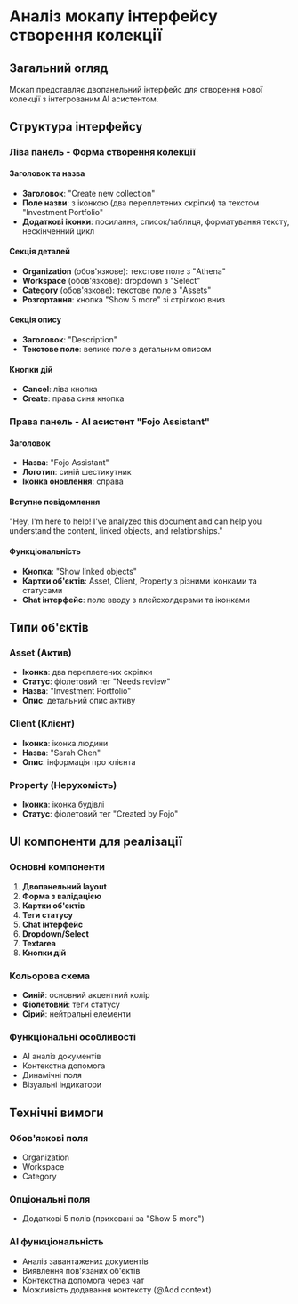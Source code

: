 # Аналіз мокапу інтерфейсу створення колекції

## Загальний огляд
Мокап представляє двопанельний інтерфейс для створення нової колекції з інтегрованим AI асистентом.

## Структура інтерфейсу

### Ліва панель - Форма створення колекції

#### Заголовок та назва
- **Заголовок**: "Create new collection"
- **Поле назви**: з іконкою (два переплетених скріпки) та текстом "Investment Portfolio"
- **Додаткові іконки**: посилання, список/таблиця, форматування тексту, нескінченний цикл

#### Секція деталей
- **Organization** (обов'язкове): текстове поле з "Athena"
- **Workspace** (обов'язкове): dropdown з "Select"
- **Category** (обов'язкове): текстове поле з "Assets"
- **Розгортання**: кнопка "Show 5 more" зі стрілкою вниз

#### Секція опису
- **Заголовок**: "Description"
- **Текстове поле**: велике поле з детальним описом

#### Кнопки дій
- **Cancel**: ліва кнопка
- **Create**: права синя кнопка

### Права панель - AI асистент "Fojo Assistant"

#### Заголовок
- **Назва**: "Fojo Assistant"
- **Логотип**: синій шестикутник
- **Іконка оновлення**: справа

#### Вступне повідомлення
"Hey, I'm here to help! I've analyzed this document and can help you understand the content, linked objects, and relationships."

#### Функціональність
- **Кнопка**: "Show linked objects"
- **Картки об'єктів**: Asset, Client, Property з різними іконками та статусами
- **Chat інтерфейс**: поле вводу з плейсхолдерами та іконками

## Типи об'єктів

### Asset (Актив)
- **Іконка**: два переплетених скріпки
- **Статус**: фіолетовий тег "Needs review"
- **Назва**: "Investment Portfolio"
- **Опис**: детальний опис активу

### Client (Клієнт)
- **Іконка**: іконка людини
- **Назва**: "Sarah Chen"
- **Опис**: інформація про клієнта

### Property (Нерухомість)
- **Іконка**: іконка будівлі
- **Статус**: фіолетовий тег "Created by Fojo"

## UI компоненти для реалізації

### Основні компоненти
1. **Двопанельний layout**
2. **Форма з валідацією**
3. **Картки об'єктів**
4. **Теги статусу**
5. **Chat інтерфейс**
6. **Dropdown/Select**
7. **Textarea**
8. **Кнопки дій**

### Кольорова схема
- **Синій**: основний акцентний колір
- **Фіолетовий**: теги статусу
- **Сірий**: нейтральні елементи

### Функціональні особливості
- AI аналіз документів
- Контекстна допомога
- Динамічні поля
- Візуальні індикатори

## Технічні вимоги

### Обов'язкові поля
- Organization
- Workspace
- Category

### Опціональні поля
- Додаткові 5 полів (приховані за "Show 5 more")

### AI функціональність
- Аналіз завантажених документів
- Виявлення пов'язаних об'єктів
- Контекстна допомога через чат
- Можливість додавання контексту (@Add context)
